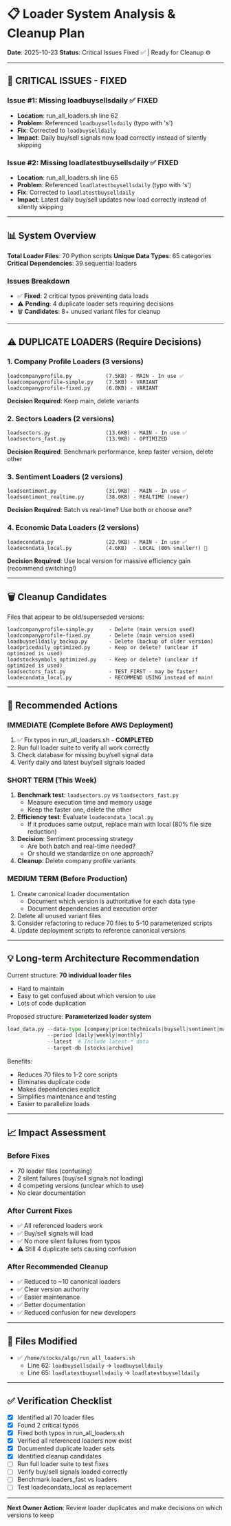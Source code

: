 # 📋 Loader System Analysis & Cleanup Plan

**Date**: 2025-10-23
**Status**: Critical Issues Fixed ✅ | Ready for Cleanup ⚙️

---

## 🔴 CRITICAL ISSUES - FIXED

### Issue #1: Missing loadbuysellsdaily ✅ FIXED
- **Location**: run_all_loaders.sh line 62
- **Problem**: Referenced `loadbuysellsdaily` (typo with 's')
- **Fix**: Corrected to `loadbuyselldaily`
- **Impact**: Daily buy/sell signals now load correctly instead of silently skipping

### Issue #2: Missing loadlatestbuysellsdaily ✅ FIXED
- **Location**: run_all_loaders.sh line 65
- **Problem**: Referenced `loadlatestbuysellsdaily` (typo with 's')
- **Fix**: Corrected to `loadlatestbuyselldaily`
- **Impact**: Latest daily buy/sell updates now load correctly instead of silently skipping

---

## 📊 System Overview

**Total Loader Files**: 70 Python scripts
**Unique Data Types**: 65 categories
**Critical Dependencies**: 39 sequential loaders

### Issues Breakdown
- ✅ **Fixed**: 2 critical typos preventing data loads
- ⚠️ **Pending**: 4 duplicate loader sets requiring decisions
- 🗑️ **Candidates**: 8+ unused variant files for cleanup

---

## ⚠️ DUPLICATE LOADERS (Require Decisions)

### 1. Company Profile Loaders (3 versions)
```
loadcompanyprofile.py           (7.5KB) - MAIN - In use ✅
loadcompanyprofile-simple.py    (7.5KB) - VARIANT
loadcompanyprofile-fixed.py     (6.8KB) - VARIANT
```
**Decision Required**: Keep main, delete variants

### 2. Sectors Loaders (2 versions)
```
loadsectors.py                  (13.6KB) - MAIN - In use ✅
loadsectors_fast.py             (13.9KB) - OPTIMIZED
```
**Decision Required**: Benchmark performance, keep faster version, delete other

### 3. Sentiment Loaders (2 versions)
```
loadsentiment.py                (31.9KB) - MAIN - In use ✅
loadsentiment_realtime.py       (38.0KB) - REALTIME (newer)
```
**Decision Required**: Batch vs real-time? Use both or choose one?

### 4. Economic Data Loaders (2 versions)
```
loadecondata.py                 (22.9KB) - MAIN - In use ✅
loadecondata_local.py           (4.6KB)  - LOCAL (80% smaller!) 🚀
```
**Decision Required**: Use local version for massive efficiency gain (recommend switching!)

---

## 🗑️ Cleanup Candidates

Files that appear to be old/superseded versions:

```
loadcompanyprofile-simple.py     - Delete (main version used)
loadcompanyprofile-fixed.py      - Delete (main version used)
loadbuyselldaily_backup.py       - Delete (backup of older version)
loadpricedaily_optimized.py      - Keep or delete? (unclear if optimized is used)
loadstocksymbols_optimized.py    - Keep or delete? (unclear if optimized is used)
loadsectors_fast.py              - TEST FIRST - may be faster!
loadecondata_local.py            - RECOMMEND USING instead of main!
```

---

## 🎯 Recommended Actions

### IMMEDIATE (Complete Before AWS Deployment)
1. ✅ Fix typos in run_all_loaders.sh - **COMPLETED**
2. Run full loader suite to verify all work correctly
3. Check database for missing buy/sell signal data
4. Verify daily and latest buy/sell signals loaded

### SHORT TERM (This Week)
1. **Benchmark test**: `loadsectors.py` vs `loadsectors_fast.py`
   - Measure execution time and memory usage
   - Keep the faster one, delete the other
2. **Efficiency test**: Evaluate `loadecondata_local.py`
   - If it produces same output, replace main with local (80% file size reduction)
3. **Decision**: Sentiment processing strategy
   - Are both batch and real-time needed?
   - Or should we standardize on one approach?
4. **Cleanup**: Delete company profile variants

### MEDIUM TERM (Before Production)
1. Create canonical loader documentation
   - Document which version is authoritative for each data type
   - Document dependencies and execution order
2. Delete all unused variant files
3. Consider refactoring to reduce 70 files to 5-10 parameterized scripts
4. Update deployment scripts to reference canonical versions

---

## 💡 Long-term Architecture Recommendation

Current structure: **70 individual loader files**
- Hard to maintain
- Easy to get confused about which version to use
- Lots of code duplication

Proposed structure: **Parameterized loader system**
```python
load_data.py --data-type [company|price|technicals|buysell|sentiment|market]
             --period [daily|weekly|monthly]
             --latest  # Include latest-* data
             --target-db [stocks|archive]
```

Benefits:
- Reduces 70 files to 1-2 core scripts
- Eliminates duplicate code
- Makes dependencies explicit
- Simplifies maintenance and testing
- Easier to parallelize loads

---

## 📈 Impact Assessment

### Before Fixes
- 70 loader files (confusing)
- 2 silent failures (buy/sell signals not loading)
- 4 competing versions (unclear which to use)
- No clear documentation

### After Current Fixes
- ✅ All referenced loaders work
- ✅ Buy/sell signals will load
- ✅ No more silent failures from typos
- ⚠️ Still 4 duplicate sets causing confusion

### After Recommended Cleanup
- ✅ Reduced to ~10 canonical loaders
- ✅ Clear version authority
- ✅ Easier maintenance
- ✅ Better documentation
- ✅ Reduced confusion for new developers

---

## 📝 Files Modified

- ✅ `/home/stocks/algo/run_all_loaders.sh`
  - Line 62: `loadbuysellsdaily` → `loadbuyselldaily`
  - Line 65: `loadlatestbuysellsdaily` → `loadlatestbuyselldaily`

---

## ✅ Verification Checklist

- [x] Identified all 70 loader files
- [x] Found 2 critical typos
- [x] Fixed both typos in run_all_loaders.sh
- [x] Verified all referenced loaders now exist
- [x] Documented duplicate loader sets
- [x] Identified cleanup candidates
- [ ] Run full loader suite to test fixes
- [ ] Verify buy/sell signals loaded correctly
- [ ] Benchmark loaders_fast vs loaders
- [ ] Test loadecondata_local as replacement

---

**Next Owner Action**: Review loader duplicates and make decisions on which versions to keep
